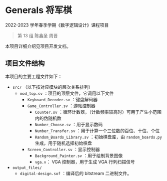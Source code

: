 # Generals 将军棋

2022-2023 学年春季学期《数字逻辑设计》课程项目
> 第 13 组
> 陈鑫圣 周晋

本项目详细介绍见项目开发文档。

## 项目文件结构

本项目的主要工程文件如下：
- `src/` （以下按对应模块的层次关系排列）
  - `mod_top.sv` ：项目的顶层文件，它调用以下文件
    - `Keyboard_Decoder.sv` ：键盘解码器
    - `Game_Controller.sv` ：游戏控制器
      - `Counter.sv` ：循环计数器，（计数频率较高时）可用于产生小范围内的伪随机数
      - `Number_Choose.sv` ：用于显示数码
      - `Number_Transfer.sv` ：用于计算一个三位数的百位、十位、个位
      - `Random_Boards_Library.sv` ：初始棋盘库，由 `random_boards.py` 生成，用于随机选择初始棋盘
    - `Screen_Controller.sv` ：显示控制器
      - `Background_Painter.sv` ：用于绘制背景图像
      - `vga.v`： VGA 控制器，用于生成 VGA 行列扫描信号
- `output_files/`
  - `digital-design.sof` ：编译后的 bitstream 二进制文件。
